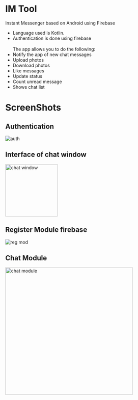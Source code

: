 # IM Tool
Instant Messenger based on Android using Firebase <br/>
* Language used is Kotlin.<br/>
* Authentication is done using firebase <br/><br/>
The app allows you to do the following: <br/>
* Notify the app of new chat messages
* Upload photos
* Download photos 
* Like messages
* Update status
* Count unread message 
* Shows chat list 

# ScreenShots

## Authentication

![auth](https://user-images.githubusercontent.com/63288542/149619318-7da42468-69a7-49c3-82b2-66b352f9dd97.jpg)

## Interface of chat window

<img width="164" alt="chat window" src="https://user-images.githubusercontent.com/63288542/149619324-11c90e31-a6d6-458f-8152-6b8003b7021e.PNG">

## Register Module firebase

![reg mod](https://user-images.githubusercontent.com/63288542/149619333-855bc606-f1cd-458f-bbd7-b52a1d03a097.jpg)

## Chat Module

<img width="400" alt="chat module" src="https://user-images.githubusercontent.com/63288542/149619339-f28d116b-e208-4702-9505-9ffc36566f7a.PNG">
